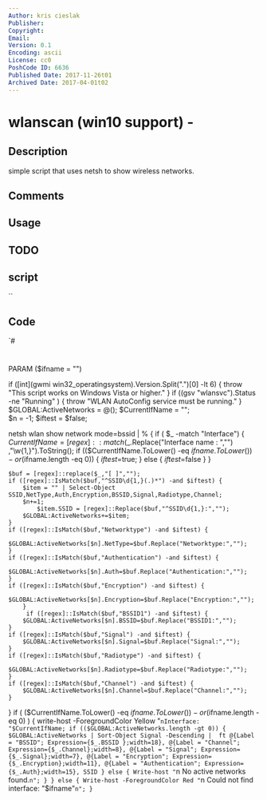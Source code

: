 ```yaml
---
Author: kris cieslak
Publisher: 
Copyright: 
Email: 
Version: 0.1
Encoding: ascii
License: cc0
PoshCode ID: 6636
Published Date: 2017-11-26t01
Archived Date: 2017-04-01t02
---
```


# wlanscan (win10 support) - 

## Description

simple script that uses netsh to show wireless networks.

## Comments



## Usage



## TODO



## script

``

## Code

`#
 #
 #
 #
 PARAM ($ifname = "")
 
 if  ([int](gwmi win32_operatingsystem).Version.Split(".")[0] -lt 6) {
 	throw "This script works on Windows Vista or higher."
 }
 if ((gsv "wlansvc").Status -ne "Running" ) {
 	throw "WLAN AutoConfig service must be running."
 }
 $GLOBAL:ActiveNetworks = @();
 $CurrentIfName = "";	
 $n = -1;
 $iftest = $false;
 
 netsh wlan show network mode=bssid | % {
 	if ( $_ -match "Interface") {
 		$CurrentIfName = [regex]::match($_.Replace("Interface name : ","")
 			                            ,"\w{1,}").ToString();
 	    if (($CurrentIfName.ToLower() -eq $ifname.ToLower()) -or ($ifname.length -eq 0)) {
 		    $iftest=$true;
 		} else { $iftest=$false }
 	}	 
 	
 	$buf = [regex]::replace($_,"[ ]","");
 	if ([regex]::IsMatch($buf,"^SSID\d{1,}(.)*") -and $iftest) {
 	   	$item = "" | Select-Object SSID,NetType,Auth,Encryption,BSSID,Signal,Radiotype,Channel;
 		$n+=1;
        	$item.SSID = [regex]::Replace($buf,"^SSID\d{1,}:","");
 		$GLOBAL:ActiveNetworks+=$item;
 	}
   	if ([regex]::IsMatch($buf,"Networktype") -and $iftest) {
 	   	$GLOBAL:ActiveNetworks[$n].NetType=$buf.Replace("Networktype:","");
 	}
 	if ([regex]::IsMatch($buf,"Authentication") -and $iftest) {
 	   	$GLOBAL:ActiveNetworks[$n].Auth=$buf.Replace("Authentication:","");
 	}
 	if ([regex]::IsMatch($buf,"Encryption") -and $iftest) {
 	   	$GLOBAL:ActiveNetworks[$n].Encryption=$buf.Replace("Encryption:","");
 	 	}
         if ([regex]::IsMatch($buf,"BSSID1") -and $iftest) {
 	   	$GLOBAL:ActiveNetworks[$n].BSSID=$buf.Replace("BSSID1:","");
 	}
 	if ([regex]::IsMatch($buf,"Signal") -and $iftest) {
 	   	$GLOBAL:ActiveNetworks[$n].Signal=$buf.Replace("Signal:","");
 	}
 	if ([regex]::IsMatch($buf,"Radiotype") -and $iftest) {
 	   	$GLOBAL:ActiveNetworks[$n].Radiotype=$buf.Replace("Radiotype:","");
 	}
 	if ([regex]::IsMatch($buf,"Channel") -and $iftest) {
 	  	$GLOBAL:ActiveNetworks[$n].Channel=$buf.Replace("Channel:","");
 	}
 }
 if ( ($CurrentIfName.ToLower() -eq $ifname.ToLower()) -or ($ifname.length -eq 0) ) {
 	write-host -ForegroundColor Yellow "`nInterface: "$CurrentIfName;
 	if (($GLOBAL:ActiveNetworks.length -gt 0)) {
    		$GLOBAL:ActiveNetworks | Sort-Object Signal -Descending | 
 			ft @{Label = "BSSID"; Expression={$_.BSSID };width=18},
                @{Label = "Channel"; Expression={$_.Channel};width=8},
 			   @{Label = "Signal"; Expression={$_.Signal};width=7},
 			   @{Label = "Encryption"; Expression={$_.Encryption};width=11},
    			   @{Label = "Authentication"; Expression={$_.Auth};width=15},
 			   SSID
 	} else {
 	   Write-host "`n No active networks found.`n";
 	}
 } else {
   Write-host -ForegroundColor Red "`n Could not find interface: "$ifname"`n";
 }
`

